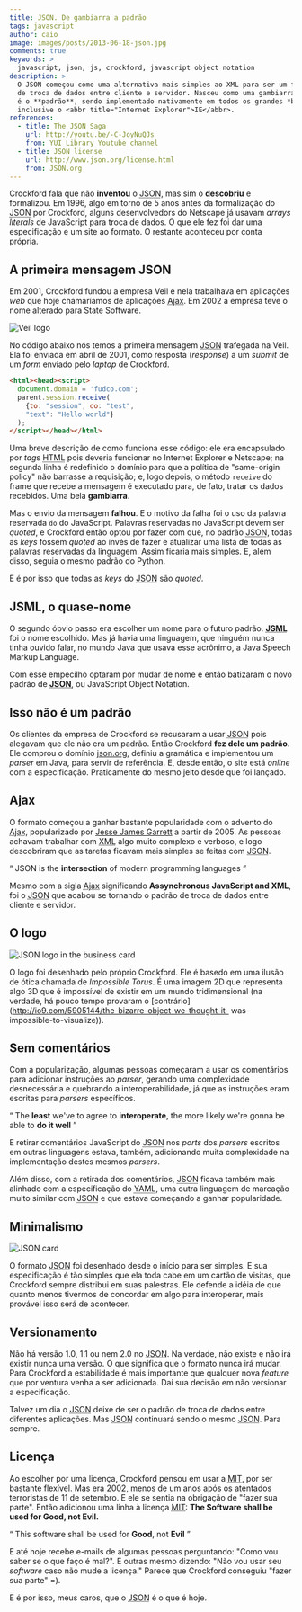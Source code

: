 ```yaml
---
title: JSON. De gambiarra a padrão
tags: javascript
author: caio
image: images/posts/2013-06-18-json.jpg
comments: true
keywords: >
  javascript, json, js, crockford, javascript object notation
description: >
  O JSON começou como uma alternativa mais simples ao XML para ser um formato
  de troca de dados entre cliente e servidor. Nasceu como uma gambiarra e hoje
  é o **padrão**, sendo implementado nativamente em todos os grandes *browsers*,
  inclusive o <abbr title="Internet Explorer">IE</abbr>.
references:
  - title: The JSON Saga
    url: http://youtu.be/-C-JoyNuQJs
    from: YUI Library Youtube channel
  - title: JSON license
    url: http://www.json.org/license.html
    from: JSON.org
---
```


Crockford fala que não **inventou** o <abbr title="JavaScript Object
Notation">JSON</abbr>, mas sim o **descobriu** e formalizou. Em 1996, algo em
torno de 5 anos antes da formalização do <abbr title="JavaScript Object
Notation">JSON</abbr> por Crockford, alguns desenvolvedors do Netscape já usavam
*arrays literals* de JavaScript para troca de dados. O que ele fez foi dar uma
especificação e um site ao formato. O restante aconteceu por conta própria.

## A primeira mensagem JSON

Em 2001, Crockford fundou a empresa Veil e nela trabalhava em aplicações *web*
que hoje chamaríamos de aplicações <abbr title="Assynchronous JavaScript and
XML">Ajax</abbr>. Em 2002 a empresa teve o nome alterado para State Software.

![Veil logo](/images/posts/2013-06-18-veil-logo.jpg)

No código abaixo nós temos a primeira mensagem <abbr title="JavaScript Object
Notation">JSON</abbr> trafegada na Veil. Ela foi enviada em abril de 2001, como
resposta (*response*) a um *submit* de um *form* enviado pelo *laptop* de
Crockford.

```html
<html><head><script>
  document.domain = 'fudco.com';
  parent.session.receive(
    {to: "session", do: "test",
    "text": "Hello world"}
  );
</script></head></html>
```

Uma breve descrição de como funciona esse código: ele era encapsulado por *tag*s
<abbr title="HyperText Markup Language">HTML</abbr> pois deveria funcionar no
Internet Explorer e Netscape; na segunda linha é redefinido o domínio para que a
política de "same-origin policy" não barrasse a requisição; e, logo depois, o
método `receive` do frame que recebe a mensagem é executado para, de fato,
tratar os dados recebidos. Uma bela **gambiarra**.

Mas o envio da mensagem **falhou**. E o motivo da falha foi o uso da palavra
reservada `do` do JavaScript. Palavras reservadas no JavaScript devem ser
*quoted*, e Crockford então optou por fazer com que, no padrão <abbr
title="JavaScript Object Notation">JSON</abbr>, todas as *keys* fossem *quoted*
ao invés de fazer e atualizar uma lista de todas as palavras reservadas da
linguagem. Assim ficaria mais simples. E, além disso, seguia o mesmo padrão do
Python.

E é por isso que todas as *keys* do <abbr title="JavaScript Object
Notation">JSON</abbr> são *quoted*.

## JSML, o quase-nome

O segundo óbvio passo era escolher um nome para o futuro padrão. **<abbr
title="Java Speech Markup Language">JSML</abbr>** foi o nome escolhido. Mas já
havia uma linguagem, que ninguém nunca tinha ouvido falar, no mundo Java que
usava esse acrônimo, a Java Speech Markup Language.

Com esse empecílho optaram por mudar de nome e então batizaram o novo padrão de
**<abbr title="JavaScript Object Notation">JSON</abbr>**, ou JavaScript Object
Notation.

## Isso não é um padrão

Os clientes da empresa de Crockford se recusaram a usar <abbr title="JavaScript
Object Notation">JSON</abbr> pois alegavam que ele não era um padrão. Então
Crockford **fez dele um padrão**. Ele comprou o domínio
[json.org](http://json.org), definiu a gramática e implementou um *parser* em
Java, para servir de referência. E, desde então, o site está *online* com a
especificação. Praticamente do mesmo jeito desde que foi lançado.

## Ajax

O formato começou a ganhar bastante popularidade com o advento do <abbr
title="Assynchronous JavaScript and XML">Ajax</abbr>, popularizado por [Jesse
James Garrett](http://www.adaptivepath.com/ideas/ajax-new-approach-web-applications)
a partir de 2005. As pessoas achavam trabalhar com <abbr
title="Extensible Markup Language">XML</abbr> algo muito complexo e verboso, e
logo descobriram que as tarefas ficavam mais simples se feitas com <abbr
title="JavaScript Object Notation">JSON</abbr>.

<q class="pushing-quotes">
  JSON is the <strong>intersection</strong> of modern programming languages
</q>

Mesmo com a sigla <abbr title="Assynchronous JavaScript and XML">Ajax</abbr>
significando **Assynchronous JavaScript and XML**, foi o <abbr title="JavaScript
Object Notation">JSON</abbr> que acabou se tornando o padrão de troca de dados
entre cliente e servidor.

## O logo

![JSON logo in the business card](/images/posts/2013-06-18-json-logo-card.jpg)

O logo foi desenhado pelo próprio Crockford. Ele é basedo em uma ilusão de ótica
chamada de *Impossible Torus*. É uma imagem 2D que representa algo 3D que é
impossível de existir em um mundo tridimensional (na verdade, há pouco tempo
provaram o [contrário](http://io9.com/5905144/the-bizarre-object-we-thought-it-
was-impossible-to-visualize)).

## Sem comentários

Com a popularização, algumas pessoas começaram a usar os comentários
para adicionar instruções ao *parser*, gerando uma complexidade desnecessária
e quebrando a interoperabilidade, já que as instruções eram escritas
para *parsers* específicos.

<q class="pushing-quotes">
  The <strong>least</strong> we've to agree to
  <strong>interoperate</strong>, the more likely we're gonna be able to
  <strong>do it well</strong>
</q>

E retirar comentários JavaScript do <abbr title="JavaScript Object
Notation">JSON</abbr> nos *ports* dos *parsers* escritos em outras linguagens
estava, também, adicionando muita complexidade na implementação destes mesmos
*parsers*.

Além disso, com a retirada dos comentários, <abbr title="JavaScript Object
Notation">JSON</abbr> ficava também mais alinhado com a especificação do <abbr
title="YAML Ain't Markup Language">YAML</abbr>, uma outra linguagem de marcação
muito similar com <abbr title="JavaScript Object Notation">JSON</abbr> e que
estava começando a ganhar popularidade.

## Minimalismo

![JSON card](/images/posts/2013-06-18-json-card.jpg)

O formato <abbr title="JavaScript Object Notation">JSON</abbr> foi desenhado
desde o início para ser simples. E sua especificação é tão simples que ela toda
cabe em um cartão de visitas, que Crockford sempre distribui em suas palestras.
Ele defende a idéia de que quanto menos tivermos de concordar em algo para
interoperar, mais provável isso será de acontecer.

## Versionamento

Não há versão 1.0, 1.1 ou nem 2.0 no <abbr title="JavaScript Object
Notation">JSON</abbr>. Na verdade, não existe e não irá existir nunca uma
versão. O que significa que o formato nunca irá mudar. Para Crockford a
estabilidade é mais importante que qualquer nova *feature* que por ventura venha
a ser adicionada. Daí sua decisão em não versionar a especificação.

Talvez um dia o <abbr title="JavaScript Object Notation">JSON</abbr> deixe de
ser o padrão de troca de dados entre diferentes aplicações. Mas <abbr
title="JavaScript Object Notation">JSON</abbr> continuará sendo o mesmo <abbr
title="JavaScript Object Notation">JSON</abbr>. Para sempre.

## Licença

Ao escolher por uma licença, Crockford pensou em usar a <abbr
title="Massachusetts Institute of Technology">MIT</abbr>, por ser bastante
flexível. Mas era 2002, menos de um anos após os atentados terroristas de 11 de
setembro. E ele se sentia na obrigação de "fazer sua parte". Então adicionou uma
linha à licença <abbr title="Massachusetts Institute of Technology">MIT</abbr>:
**The Software shall be used for Good, not Evil.**

<q class="pushing-quotes">
  This software shall be used for <strong>Good</strong>, not
  <strong>Evil</strong>
</q>

E até hoje recebe e-mails de algumas pessoas perguntando: "Como vou saber se o
que faço é mal?". E outras mesmo dizendo: "Não vou usar seu *software* caso não
mude a licença." Parece que Crockford conseguiu "fazer sua parte" =).

E é por isso, meus caros, que o <abbr title="JavaScript Object
Notation">JSON</abbr> é o que é hoje.
